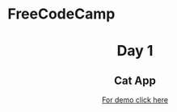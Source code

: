 # FreeCodeCamp
<h1 align="center">Day 1</h1>
<h2 align="center">Cat App</h2>
<p align="center"><a href="https://bespoke-kringle-3170d4.netlify.app/">For demo click here</a></p>

